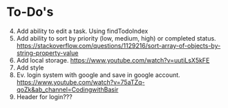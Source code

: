 # To-Do's

4. Add ability to edit a task. Using findTodoIndex
5. Add ability to sort by priority (low, medium, high) or completed status. https://stackoverflow.com/questions/1129216/sort-array-of-objects-by-string-property-value
6. Add local storage. https://www.youtube.com/watch?v=uutiLsX5kFE
7. Add style
8. Ev. login system with google and save in google account. https://www.youtube.com/watch?v=75aTZq-qoZk&ab_channel=CodingwithBasir
9. Header for login???